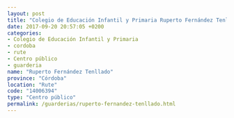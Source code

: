 ```yaml
---
layout: post
title: "Colegio de Educación Infantil y Primaria Ruperto Fernández Tenllado"
date: 2017-09-20 20:57:05 +0200
categories:
- Colegio de Educación Infantil y Primaria
- cordoba
- rute
- Centro público
- guarderia
name: "Ruperto Fernández Tenllado"
province: "Córdoba"
location: "Rute"
code: "14006394"
type: "Centro público"
permalink: /guarderias/ruperto-fernandez-tenllado.html
---
```

